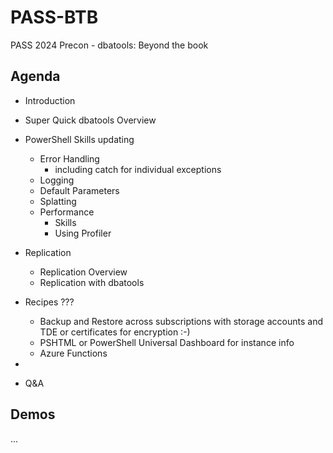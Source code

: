 # PASS-BTB

PASS 2024 Precon - dbatools: Beyond the book

## Agenda

- Introduction
- Super Quick dbatools Overview
- PowerShell Skills updating
    - Error Handling
        - including catch for individual exceptions
    - Logging
    - Default Parameters
    - Splatting
    - Performance
        - Skills
        - Using Profiler
- Replication
    - Replication Overview
    - Replication with dbatools
- Recipes ???
    - Backup and Restore across subscriptions with storage accounts and TDE or certificates for encryption :-)
    - PSHTML or PowerShell Universal Dashboard for instance info
    - Azure Functions

-
- Q&A

## Demos

...


